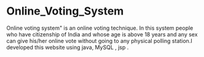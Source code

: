 # Online_Voting_System
Online voting system" is an online voting technique. In this system people who have citizenship of India and whose age is above 18 years and any sex can give his/her online vote without going to any physical polling station.I developed this website using java, MySQL , jsp .
